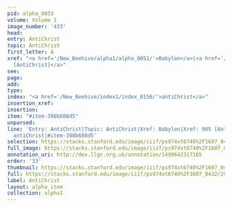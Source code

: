 ```yaml
---
pid: alpha_0033
volume: Volume 1
image_number: '433'
head: 
entry: AntiChrist
topic: AntiChrist
first_letter: A
xref: "<a href='/New_Beehive/alpha1/alpha_0051/'>Babylon</a>|<a href='/New_Beehive/toc/toc2_168/'>905
  [AntiChrist]</a>"
see: 
page: 
add: 
type: 
index: "<a href='/New_Beehive/index1/index_0156/'>antiChrist</a>"
insertion_xref: 
insertion: 
item: "#item-398b608d5"
unparsed: 
line: 'Entry: AntiChrist|Topic: AntiChrist|Xref: Babylon|Xref: 905 [AntiChrist]|Index:
  antiChrist|#item-398b608d5'
selection: https://stacks.stanford.edu/image/iiif/ps974xt6740%2F1607_0432/298,2732,3150,722/full/0/default.jpg
full_image: https://stacks.stanford.edu/image/iiif/ps974xt6740%2F1607_0432/full/full/0/default.jpg
annotation_uri: http://dev.llgc.org.uk/annotation/1490642317165
order: '33'
thumbnail: https://stacks.stanford.edu/image/iiif/ps974xt6740%2F1607_0432/298,2732,600,180/250,/0/default.jpg
full: https://stacks.stanford.edu/image/iiif/ps974xt6740%2F1607_0432/298,2732,3150,722/full/0/default.jpg
label: AntiChrist
layout: alpha_item
collection: alpha1
---
```

